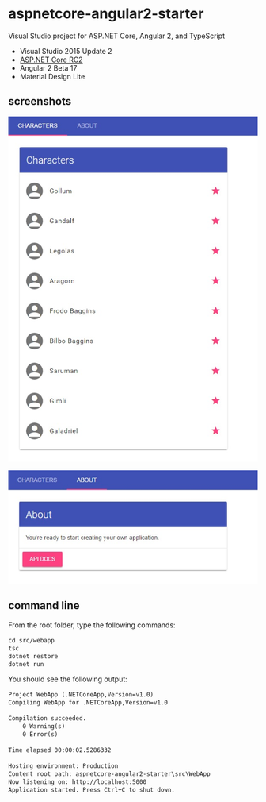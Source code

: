 # aspnetcore-angular2-starter

Visual Studio project for ASP.NET Core, Angular 2, and TypeScript

* Visual Studio 2015 Update 2
* [ASP.NET Core RC2](https://www.microsoft.com/net/core)
* Angular 2 Beta 17
* Material Design Lite

## screenshots

![Characters](https://raw.githubusercontent.com/sgbj/aspnetcore-angular2-starter/master/screenshots/characters.jpg)

![About](https://raw.githubusercontent.com/sgbj/aspnetcore-angular2-starter/master/screenshots/about.jpg)

## command line

From the root folder, type the following commands:

```
cd src/webapp
tsc
dotnet restore
dotnet run
```

You should see the following output:

```
Project WebApp (.NETCoreApp,Version=v1.0)
Compiling WebApp for .NETCoreApp,Version=v1.0

Compilation succeeded.
    0 Warning(s)
    0 Error(s)

Time elapsed 00:00:02.5286332

Hosting environment: Production
Content root path: aspnetcore-angular2-starter\src\WebApp
Now listening on: http://localhost:5000
Application started. Press Ctrl+C to shut down.
```
